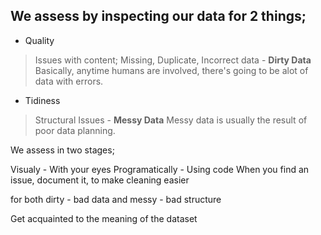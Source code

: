
## We assess by inspecting our data for 2 things;


*   Quality
> Issues with content; Missing, Duplicate, Incorrect data - **Dirty Data**
Basically, anytime humans are involved, there's going to be alot of data with errors.
*   Tidiness
> Structural Issues - **Messy Data**
Messy data is usually the result of poor data planning.


We assess in two stages;

Visualy - With your eyes
Programatically - Using code
When you find an issue, document it, to make cleaning easier

for both dirty - bad data and messy - bad structure

Get acquainted to the meaning of the dataset
